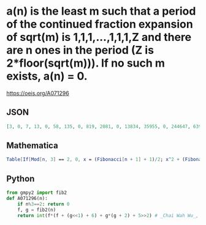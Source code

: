 # a\(n\) is the least m such that a period of the continued fraction expansion of sqrt\(m\) is 1,1,1,\.\.\.,1,1,1,Z and there are n ones in the period \(Z is 2\*floor\(sqrt\(m\)\)\)\. If no such m exists, a\(n\) \= 0\.
https://oeis.org/A071296
## JSON
```JSON
[3, 0, 7, 13, 0, 58, 135, 0, 819, 2081, 0, 13834, 35955, 0, 244647, 639389, 0, 4374866, 11448871, 0, 78439683, 205337953, 0, 1407271538, 3684200835, 0, 25251313255, 66108441037, 0, 453111560266, 1186259960295, 0, 8130736409715, 21286537898177, 0]
```
## Mathematica
```Mathematica
Table[If[Mod[n, 3] == 2, 0, x = (Fibonacci[n + 1] + 1)/2; x^2 + (Fibonacci[n - 1] + 2*x*Fibonacci[n])/Fibonacci[n + 1]], {n, 50}] (* _T. D. Noe_, Apr 07 2014 *)
```
## Python
```Python
from gmpy2 import fib2
def A071296(n):
    if n%3==2: return 0
    f, g = fib2(n)
    return int(f*(f + (g<<1) + 6) + g*(g + 2) + 5>>2) # _Chai Wah Wu_, Mar 21 2023
```
